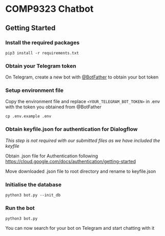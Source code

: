 # COMP9323 Chatbot

## Getting Started

### Install the required packages

    pip3 install -r requirements.txt

### Obtain your Telegram token

On Telegram, create a new bot with [@BotFather](https://t.me/BotFather) to obtain your bot token

### Setup environment file

Copy the environment file and replace `<YOUR_TELEGRAM_BOT_TOKEN>` in .env with the token you obtained from @BotFather

    cp .env.example .env
    
### Obtain keyfile.json for authentication for Dialogflow

_This step is not required with our submitted files as we have included the keyfile_

Obtain .json file for Authentication following https://cloud.google.com/docs/authentication/getting-started

Move downloaded .json file to root directory and rename to keyfile.json

### Initialise the database

    python3 bot.py --init_db

### Run the bot

    python3 bot.py

You can now search for your bot on Telegram and start chatting with it
